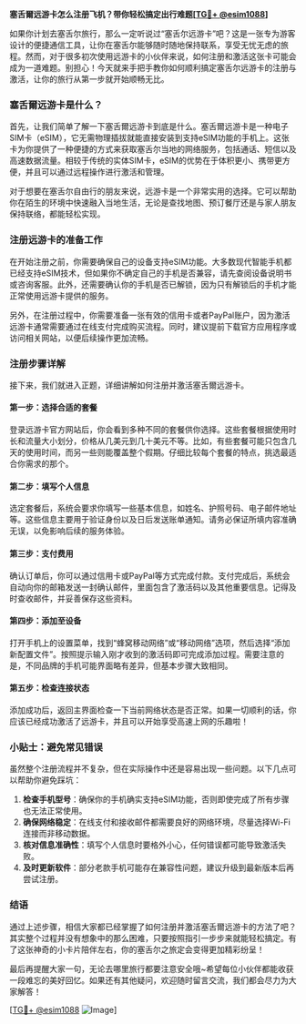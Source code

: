 **塞舌爾远游卡怎么注册飞机？带你轻松搞定出行难题[[TG💪+ @esim1088](https://t.me/s/esim1088)]**

如果你计划去塞舌尔旅行，那么一定听说过“塞舌尔远游卡”吧？这是一张专为游客设计的便捷通信工具，让你在塞舌尔能够随时随地保持联系，享受无忧无虑的旅程。然而，对于很多初次使用远游卡的小伙伴来说，如何注册和激活这张卡可能会成为一道难题。别担心！今天就来手把手教你如何顺利搞定塞舌尔远游卡的注册与激活，让你的旅行从第一步就开始顺畅无比。

### 塞舌爾远游卡是什么？

首先，让我们简单了解一下塞舌爾远游卡到底是什么。塞舌爾远游卡是一种电子SIM卡（eSIM），它无需物理插拔就能直接安装到支持eSIM功能的手机上。这张卡为你提供了一种便捷的方式来获取塞舌尔当地的网络服务，包括通话、短信以及高速数据流量。相较于传统的实体SIM卡，eSIM的优势在于体积更小、携带更方便，并且可以通过远程操作进行激活和管理。

对于想要在塞舌尔自由行的朋友来说，远游卡是一个非常实用的选择。它可以帮助你在陌生的环境中快速融入当地生活，无论是查找地图、预订餐厅还是与家人朋友保持联络，都能轻松实现。

### 注册远游卡的准备工作

在开始注册之前，你需要确保自己的设备支持eSIM功能。大多数现代智能手机都已经支持eSIM技术，但如果你不确定自己的手机是否兼容，请先查阅设备说明书或咨询客服。此外，还需要确认你的手机是否已解锁，因为只有解锁后的手机才能正常使用远游卡提供的服务。

另外，在注册过程中，你需要准备一张有效的信用卡或者PayPal账户，因为激活远游卡通常需要通过在线支付完成购买流程。同时，建议提前下载官方应用程序或访问相关网站，以便后续操作更加流畅。

### 注册步骤详解

接下来，我们就进入正题，详细讲解如何注册并激活塞舌爾远游卡。

#### 第一步：选择合适的套餐

登录远游卡官方网站后，你会看到多种不同的套餐供你选择。这些套餐根据使用时长和流量大小划分，价格从几美元到几十美元不等。比如，有些套餐可能只包含几天的使用时间，而另一些则能覆盖整个假期。仔细比较每个套餐的特点，挑选最适合你需求的那个。

#### 第二步：填写个人信息

选定套餐后，系统会要求你填写一些基本信息，如姓名、护照号码、电子邮件地址等。这些信息主要用于验证身份以及日后发送账单通知。请务必保证所填内容准确无误，以免影响后续的服务体验。

#### 第三步：支付费用

确认订单后，你可以通过信用卡或PayPal等方式完成付款。支付完成后，系统会自动向你的邮箱发送一封确认邮件，里面包含了激活码以及其他重要信息。记得及时查收邮件，并妥善保存这些资料。

#### 第四步：添加至设备

打开手机上的设置菜单，找到“蜂窝移动网络”或“移动网络”选项，然后选择“添加新配置文件”。按照提示输入刚才收到的激活码即可完成添加过程。需要注意的是，不同品牌的手机可能界面略有差异，但基本步骤大致相同。

#### 第五步：检查连接状态

添加成功后，返回主界面检查一下当前网络状态是否正常。如果一切顺利的话，你应该已经成功激活了远游卡，并且可以开始享受高速上网的乐趣啦！

### 小贴士：避免常见错误

虽然整个注册流程并不复杂，但在实际操作中还是容易出现一些问题。以下几点可以帮助你避免踩坑：

1. **检查手机型号**：确保你的手机确实支持eSIM功能，否则即使完成了所有步骤也无法正常使用。
2. **确保网络稳定**：在线支付和接收邮件都需要良好的网络环境，尽量选择Wi-Fi连接而非移动数据。
3. **核对信息准确性**：填写个人信息时要格外小心，任何错误都可能导致激活失败。
4. **及时更新软件**：部分老款手机可能存在兼容性问题，建议升级到最新版本后再尝试注册。

### 结语

通过上述步骤，相信大家都已经掌握了如何注册并激活塞舌爾远游卡的方法了吧？其实整个过程并没有想象中的那么困难，只要按照指引一步步来就能轻松搞定。有了这张神奇的小卡片陪伴左右，你的塞舌尔之旅定会变得更加精彩纷呈！

最后再提醒大家一句，无论去哪里旅行都要注意安全哦~希望每位小伙伴都能收获一段难忘的美好回忆。如果还有其他疑问，欢迎随时留言交流，我们都会尽力为大家解答！

[[TG💪+ @esim1088](https://t.me/s/esim1088) ![Image](https://i.postimg.cc/4NQfJmqS/Snipaste-2025-05-13-00-14-12.png)]